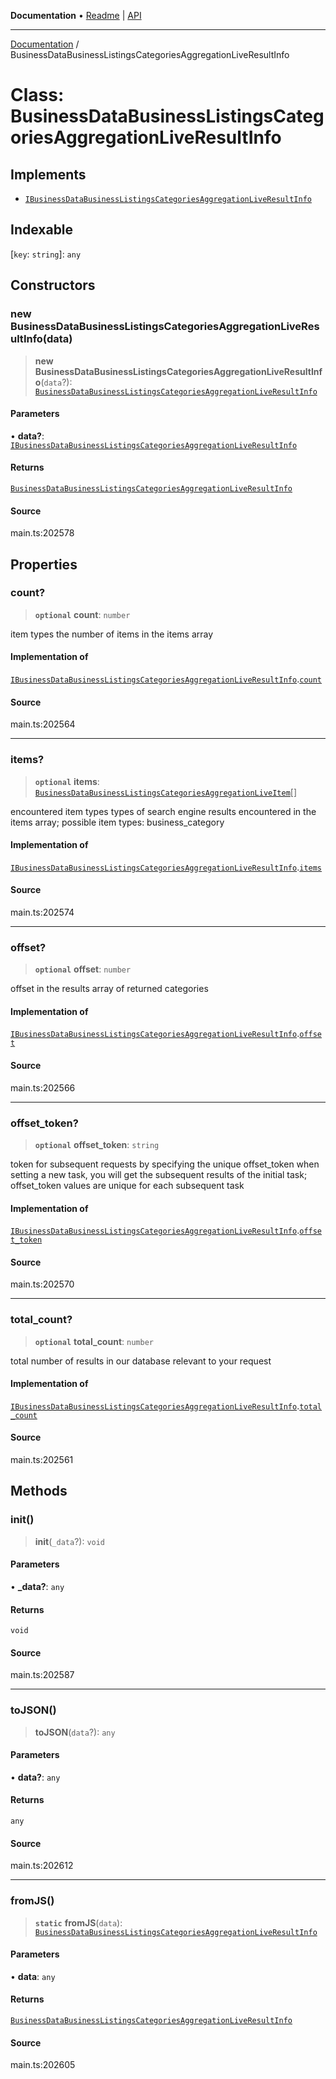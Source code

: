 **Documentation** • [Readme](../README.md) \| [API](../globals.md)

***

[Documentation](../README.md) / BusinessDataBusinessListingsCategoriesAggregationLiveResultInfo

# Class: BusinessDataBusinessListingsCategoriesAggregationLiveResultInfo

## Implements

- [`IBusinessDataBusinessListingsCategoriesAggregationLiveResultInfo`](../interfaces/IBusinessDataBusinessListingsCategoriesAggregationLiveResultInfo.md)

## Indexable

 \[`key`: `string`\]: `any`

## Constructors

### new BusinessDataBusinessListingsCategoriesAggregationLiveResultInfo(data)

> **new BusinessDataBusinessListingsCategoriesAggregationLiveResultInfo**(`data`?): [`BusinessDataBusinessListingsCategoriesAggregationLiveResultInfo`](BusinessDataBusinessListingsCategoriesAggregationLiveResultInfo.md)

#### Parameters

• **data?**: [`IBusinessDataBusinessListingsCategoriesAggregationLiveResultInfo`](../interfaces/IBusinessDataBusinessListingsCategoriesAggregationLiveResultInfo.md)

#### Returns

[`BusinessDataBusinessListingsCategoriesAggregationLiveResultInfo`](BusinessDataBusinessListingsCategoriesAggregationLiveResultInfo.md)

#### Source

main.ts:202578

## Properties

### count?

> **`optional`** **count**: `number`

item types
the number of items in the items array

#### Implementation of

[`IBusinessDataBusinessListingsCategoriesAggregationLiveResultInfo`](../interfaces/IBusinessDataBusinessListingsCategoriesAggregationLiveResultInfo.md).[`count`](../interfaces/IBusinessDataBusinessListingsCategoriesAggregationLiveResultInfo.md#count)

#### Source

main.ts:202564

***

### items?

> **`optional`** **items**: [`BusinessDataBusinessListingsCategoriesAggregationLiveItem`](BusinessDataBusinessListingsCategoriesAggregationLiveItem.md)[]

encountered item types
types of search engine results encountered in the items array;
possible item types: business_category

#### Implementation of

[`IBusinessDataBusinessListingsCategoriesAggregationLiveResultInfo`](../interfaces/IBusinessDataBusinessListingsCategoriesAggregationLiveResultInfo.md).[`items`](../interfaces/IBusinessDataBusinessListingsCategoriesAggregationLiveResultInfo.md#items)

#### Source

main.ts:202574

***

### offset?

> **`optional`** **offset**: `number`

offset in the results array of returned categories

#### Implementation of

[`IBusinessDataBusinessListingsCategoriesAggregationLiveResultInfo`](../interfaces/IBusinessDataBusinessListingsCategoriesAggregationLiveResultInfo.md).[`offset`](../interfaces/IBusinessDataBusinessListingsCategoriesAggregationLiveResultInfo.md#offset)

#### Source

main.ts:202566

***

### offset\_token?

> **`optional`** **offset\_token**: `string`

token for subsequent requests
by specifying the unique offset_token when setting a new task, you will get the subsequent results of the initial task;
offset_token values are unique for each subsequent task

#### Implementation of

[`IBusinessDataBusinessListingsCategoriesAggregationLiveResultInfo`](../interfaces/IBusinessDataBusinessListingsCategoriesAggregationLiveResultInfo.md).[`offset_token`](../interfaces/IBusinessDataBusinessListingsCategoriesAggregationLiveResultInfo.md#offset_token)

#### Source

main.ts:202570

***

### total\_count?

> **`optional`** **total\_count**: `number`

total number of results in our database relevant to your request

#### Implementation of

[`IBusinessDataBusinessListingsCategoriesAggregationLiveResultInfo`](../interfaces/IBusinessDataBusinessListingsCategoriesAggregationLiveResultInfo.md).[`total_count`](../interfaces/IBusinessDataBusinessListingsCategoriesAggregationLiveResultInfo.md#total_count)

#### Source

main.ts:202561

## Methods

### init()

> **init**(`_data`?): `void`

#### Parameters

• **\_data?**: `any`

#### Returns

`void`

#### Source

main.ts:202587

***

### toJSON()

> **toJSON**(`data`?): `any`

#### Parameters

• **data?**: `any`

#### Returns

`any`

#### Source

main.ts:202612

***

### fromJS()

> **`static`** **fromJS**(`data`): [`BusinessDataBusinessListingsCategoriesAggregationLiveResultInfo`](BusinessDataBusinessListingsCategoriesAggregationLiveResultInfo.md)

#### Parameters

• **data**: `any`

#### Returns

[`BusinessDataBusinessListingsCategoriesAggregationLiveResultInfo`](BusinessDataBusinessListingsCategoriesAggregationLiveResultInfo.md)

#### Source

main.ts:202605
